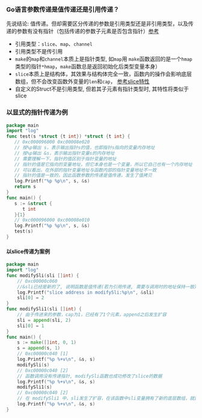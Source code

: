 ### Go语言参数传递是值传递还是引用传递？

先说结论: 值传递。但却需要区分传递的参数是引用类型还是非引用类型，以及传递的参数有没有指针（包括传递的参数子元素是否包含指针）[参考](https://www.flysnow.org/2018/02/24/golang-function-parameters-passed-by-value.html)

* 引用类型：`slice`、`map`、`channel`
* 引用类型不是传引用
* `make`的`map`和`channel`本质上是指针类型, 如`map`用 `make`函数返回的是一个`hmap`类型的指针`*hmap`，`make`函数总是返回初始化后类型变量本身）
* `slice`本质上是结构体，其效果与结构体完全一致，函数内的操作会影响底层数组，但不会改变函数外变量的`len`和`cap`， [参考slice特性](slice.md)
* 自定义的Struct不是引用类型, 但若其子元素有指针类型时, 其特性将类似于slice

### 以显式的指针传递为例

```go
package main
import "log"
func test(s *struct {t int}) *struct {t int} {
   // 0xc000096000 0xc00008e020
   // 按%p输出 s，表示输出指针s的值，也即指针s指向的变量内存地址
   // 按%p输出 &s，表示输出指针变量s的内存地址
   // 需要理解一下，指针的值区别于指针变量的地址
   // 指针的值是它指向的变量地址，但它本身也是一个变量，所以它自己也有一个内存地址
   // 可以看出，在外部的指针变量地址与函数内部的指针变量地址不一致
   // 指针的值是一致的，因此函数参数的传递是值传递，发生了值拷贝
   log.Printf("%p %p\n", s, &s)
   return s
}
func main() {
   s := &struct {
      t int
   }{1}
   // 0xc000096000 0xc00008e010
   log.Printf("%p %p\n", s, &s)
   test(s)
}
```

#### 以slice传递为案例

```go
package main
import "log"
func modifySli(sli []int) {
	// 0xc00000c060
	//&sli已经是新的了, 说明函数是值传递(若为引用传递, 需要与调用时的地址保持一致)
	log.Printf("slice address in modifySli:%p\n", &sli)
	sli[0] = 2
}
func modifySli1(sli []int) {
	// 由于传进来的参数，cap为1，已经有了1个元素，append之后发生扩容
	sli = append(sli, 2)
	sli[0] = 1
}
func main() {
	s := make([]int, 0, 1)
	s = append(s, 1)
	// 0xc00000c040 [1]
	log.Printf("%p %+v\n", &s, s)
	modifySli(s)
	// 0xc00000c040 [2]
	// 函数调用没有传递指针, modifySli函数也成功修改了slice的数据
	log.Printf("%p %+v\n", &s, s)
	modifySli1(s)
	// 0xc00000c040 [2]
	// 在 modifySli1 中，sli发生了扩容，在该函数中sli变量拥有了新的底层数组，就影响不到外面的s了
	log.Printf("%p %+v\n", &s, s)
}
```



